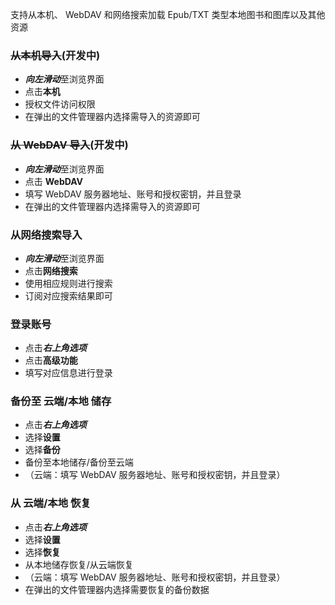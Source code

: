支持从本机、 WebDAV 和网络搜索加载 Epub/TXT 类型本地图书和图库以及其他资源

### ~~从本机导入~~(开发中)

- ***向左滑动***至浏览界面
- 点击**本机**
- 授权文件访问权限
- 在弹出的文件管理器内选择需导入的资源即可

### ~~从 WebDAV 导入~~(开发中)

- ***向左滑动***至浏览界面
- 点击 **WebDAV**
- 填写 WebDAV 服务器地址、账号和授权密钥，并且登录
- 在弹出的文件管理器内选择需导入的资源即可

### 从网络搜索导入

- ***向左滑动***至浏览界面
- 点击**网络搜索**
- 使用相应规则进行搜索
- 订阅对应搜索结果即可

### 登录账号

- 点击***右上角选项***
- 点击**高级功能**
- 填写对应信息进行登录

### 备份至 云端/本地 储存

- 点击***右上角选项***
- 选择**设置**
- 选择**备份**
- 备份至本地储存/备份至云端
- （云端：填写 WebDAV 服务器地址、账号和授权密钥，并且登录）

### 从 云端/本地 恢复

- 点击***右上角选项***
- 选择**设置**
- 选择**恢复**
- 从本地储存恢复/从云端恢复
- （云端：填写 WebDAV 服务器地址、账号和授权密钥，并且登录）
- 在弹出的文件管理器内选择需要恢复的备份数据
